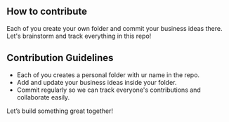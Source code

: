## How to contribute

Each of you create your own folder and commit your business ideas there. Let's brainstorm and track everything in this repo!


## Contribution Guidelines

- Each of you creates a personal folder with ur name in the repo.
- Add and update your business ideas inside your folder.
- Commit regularly so we can track everyone's contributions and collaborate easily.

Let’s build something great together!
